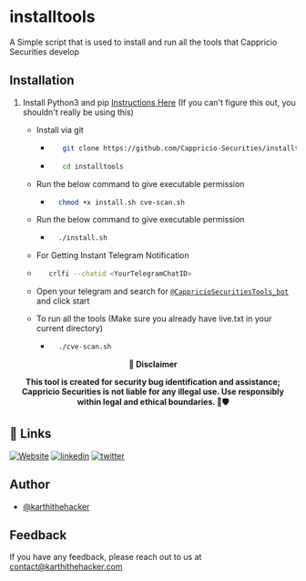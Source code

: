 # installtools
A Simple script that is used to install and run all the tools that Cappricio Securities develop

## Installation 

1. Install Python3 and pip [Instructions Here](https://www.python.org/downloads/) (If you can't figure this out, you shouldn't really be using this)

   - Install via git
     - ```bash
          git clone https://github.com/Cappricio-Securities/installtools.git 
        ```
     - ```bash
          cd installtools 
        ```
   - Run the below command to give executable permission
     - ```bash
         chmod +x install.sh cve-scan.sh
       ```
   - Run the below command to give executable permission
     - ```bash
         ./install.sh
       ```
    - For Getting Instant Telegram Notification
     - ```bash
          crlfi --chatid <YourTelegramChatID>
       ```
     - Open your telegram and search for [`@CappricioSecuritiesTools_bot`](https://web.telegram.org/k/#@CappricioSecuritiesTools_bot) and click start

   - To run all the tools (Make sure you already have live.txt in your current directory)
     - ```bash
         ./cve-scan.sh
       ```
 

<p align="center">
  <b>🚨 Disclaimer</b>
  
</p>
<p align="center">
<b>This tool is created for security bug identification and assistance; Cappricio Securities is not liable for any illegal use. 
  Use responsibly within legal and ethical boundaries. 🔐🛡️</b></p>


## 🔗 Links
[![Website](https://img.shields.io/badge/my_portfolio-000?style=for-the-badge&logo=ko-fi&logoColor=white)](https://cappriciosec.com/)
[![linkedin](https://img.shields.io/badge/linkedin-0A66C2?style=for-the-badge&logo=linkedin&logoColor=white)](https://www.linkedin.com/in/karthikeyan--v/)
[![twitter](https://img.shields.io/badge/twitter-1DA1F2?style=for-the-badge&logo=twitter&logoColor=white)](https://twitter.com/karthithehacker)



## Author

- [@karthithehacker](https://github.com/karthi-the-hacker/)



## Feedback

If you have any feedback, please reach out to us at contact@karthithehacker.com
